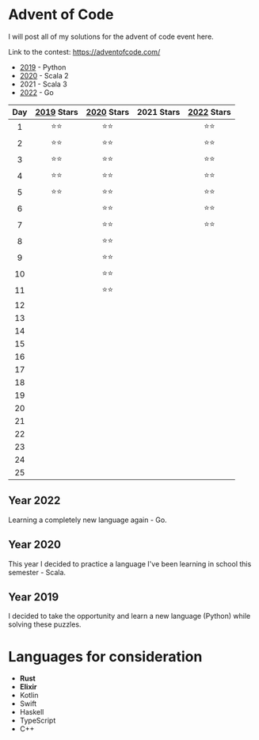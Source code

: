 # Advent of Code

I will post all of my solutions for the advent of code event here.

Link to the contest: https://adventofcode.com/

- [2019](/2019/) - Python
- [2020](/2020/src/main/scala/aoc/) - Scala 2
- 2021 - Scala 3
- [2022](/2022/) - Go

| **Day** | [2019](/2019/) **Stars** | [2020](/2020/src/main/scala/aoc/) **Stars** | 2021 **Stars** | [2022](/2022/) **Stars** |
| :-----: | :----------------------: | :-----------------------------------------: | :------------: | :----------------------: |
|    1    |           ⭐⭐           |                    ⭐⭐                     |                |           ⭐⭐           |
|    2    |           ⭐⭐           |                    ⭐⭐                     |                |           ⭐⭐           |
|    3    |           ⭐⭐           |                    ⭐⭐                     |                |           ⭐⭐           |
|    4    |           ⭐⭐           |                    ⭐⭐                     |                |           ⭐⭐           |
|    5    |           ⭐⭐           |                    ⭐⭐                     |                |           ⭐⭐           |
|    6    |                          |                    ⭐⭐                     |                |           ⭐⭐           |
|    7    |                          |                    ⭐⭐                     |                |           ⭐⭐           |
|    8    |                          |                    ⭐⭐                     |                |                          |
|    9    |                          |                    ⭐⭐                     |                |                          |
|   10    |                          |                    ⭐⭐                     |                |                          |
|   11    |                          |                    ⭐⭐                     |                |                          |
|   12    |                          |                                             |                |                          |
|   13    |                          |                                             |                |                          |
|   14    |                          |                                             |                |                          |
|   15    |                          |                                             |                |                          |
|   16    |                          |                                             |                |                          |
|   17    |                          |                                             |                |                          |
|   18    |                          |                                             |                |                          |
|   19    |                          |                                             |                |                          |
|   20    |                          |                                             |                |                          |
|   21    |                          |                                             |                |                          |
|   22    |                          |                                             |                |                          |
|   23    |                          |                                             |                |                          |
|   24    |                          |                                             |                |                          |
|   25    |                          |                                             |                |                          |

## Year 2022

Learning a completely new language again - Go.

## Year 2020

This year I decided to practice a language I've been learning in school this semester - Scala.

## Year 2019

I decided to take the opportunity and learn a new language (Python) while solving these puzzles.

# Languages for consideration

- **Rust**
- **Elixir**
- Kotlin
- Swift
- Haskell
- TypeScript
- C++
